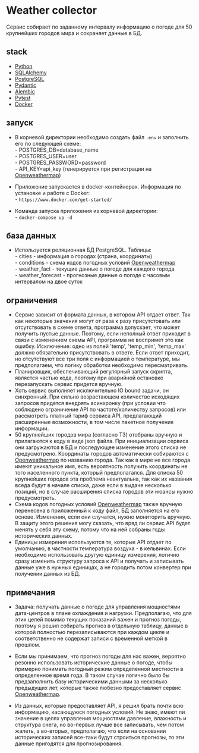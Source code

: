 # Weather collector

Сервис собирает по заданному интервалу информацию о погоде для 50 крупнейших городов мира и сохраняет данные в БД.  

## stack
- [Python]  
- [SQLAlchemy]  
- [PostgreSQL]  
- [Pydantic]  
- [Alembic]  
- [Pytest]  
- [Docker]  

## запуск
- В корневой директории необходимо создать файл `.env` и заполнить его по следующей схеме:  
        - POSTGRES_DB=database_name  
        - POSTGRES_USER=user  
        - POSTGRES_PASSWORD=password  
        - API_KEY=api_key (генерируется при регистрации на [Openweathermap])

- Приложение запускается в docker-контейнерах. Информация по установке и работе с Docker:  
        - `https://www.docker.com/get-started/`  
- Команда запуска приложения из корневой директории:  
        - `docker-compose up -d`  

## база данных
- Используется реляционная БД PostgreSQL. Таблицы:  
        - cities - информация о городах (страна, координаты)  
        - conditions - схема кодов погодных условий [Openweathermap]  
        - weather_fact - текущие данные о погоде для каждого города  
        - weather_forecast - прогнозные данные о погоде с часовым интервалом на двое суток  

## ограничения
- Сервис зависит от формата данных, в котором API отдает ответ. Так как некоторые значения могут от раза к разу присутстовать или отсутствовать в схеме ответа, программа допускает, что может получить пустые данные. Поэтому, если неполный ответ приходит в связи с изменением схемы API, программа не воспримет это как ошибку. Исключение: одно из полей 'temp', 'temp_min', 'temp_max' должно обязательно присутствовать в ответе. Если ответ приходит, но отсутствуют все три поля с информацией о температуре, мы предполагаем, что логику обработки необходимо пересматривать.  
- Планировщик, обеспечивающий регулярный запуск скрипта, является частью кода, поэтому при аварийной остановке перезапускать сервис придется вручную.  
- Хоть сервис выполняет исключительно IO bound задачи, он синхронный. При сильно возрастающем количестве исходящих запросов придется внедрять асинхронку (при условии что соблюдено ограничение API по частоте/количеству запросов) или рассмотреть платный тариф сервиса API, предлагающий расширенные возможности, в том числе пакетное получение информации.  
- 50 крупнейших городов мира (согласно ТЗ) отобраны вручную и прилагаются к коду в виде json файла. При инициализации сервиса они загружаются в БД и последующее изменение этого списка не предусмотрено. Координаты городов автоматически собираются с [Openweathermap] по названию города. Так как в мире не все города имеют уникальное имя, есть вероятность получить координаты не того населенного пункта, который предполагался. Для списка 50 крупнейших городов эта проблема неактуальна, так как их названия вседа будут в начале списка, даже если в выдаче несколько позиций, но в случае расширения списка городов эти нюансы нужно предусмотреть.  
- Схема кодов погодных условий [Openweathermap] также вручную перенесена в приложенный к коду файл, БД заполняется на его основе. Изменения, если они случатся, нужно мониторить вручную. В защиту этого решения могу сказать, что вряд ли сервис API будет менять у себя эту схему, потому что на ней собраны годы исторических данных.  
- Единицы измерения используются те, которые API отдает по умолчанию, в частности температура воздуха - в кельвинах. Если необходимо использовать другую единицу измерения, логично сразу изменить структуру запроса к API и получать и записывать данные уже в нужных единицах, а не городить потом конвертер при получении данных из БД.  

## примечания
- Задача: получать данные о погоде для управления мощностями дата-центров в плане охлаждения и нагрузки. Предполагаю, что для этих целей помимо текущих показаний важен и прогноз погоды, поэтому я решил собирать прогноз в отдельную таблицу, данные в которой полностью перезаписываются при каждом цикле и соответственно не содержат записи с временной меткой в прошлом.  
- Если мы принимаем, что прогноз погоды для нас важен, вероятно резонно использовать исторические данные о погоде, чтобы примерно понимать погодный режим определенной местности в определенное время года. В таком случае логично было бы предзаполнить базу историческими данными за несколько предыдущих лет, которые также любезно предоставляет сервис [Openweathermap].  
- Из данных, которые предоставляет API, я решил брать почти всю информацию, касающуюся погодных условий. Не знаю, имеют ли значение в целях управления мощностями давление, влажность и структура снега, но во-первых лучше все записывать, чем потом жалеть, а во-вторых, предполагаю, что если на основании исторических записей все-таки будут строиться прогнозы, то эти данные пригодятся для прогнозирования.  

   [Python]: <https://www.python.org>
   [SQLAlchemy]: <https://www.sqlalchemy.org/>
   [PostgreSQL]: <https://www.postgresql.org/>
   [Pydantic]: <https://docs.pydantic.dev/>
   [Alembic]: <https://alembic.sqlalchemy.org/>
   [Pytest]: <https://pytest.org/>
   [Docker]: <https://www.docker.com/>
   [Openweathermap]: <https://openweathermap.org/>
